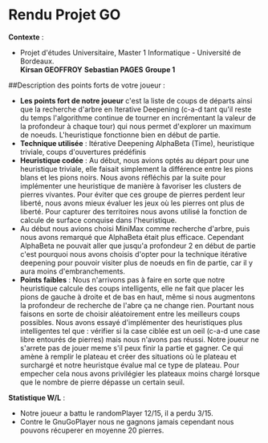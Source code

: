 # Rendu Projet GO 

**Contexte** : 
- Projet d'études Universitaire, Master 1 Informatique - Université de Bordeaux.  
 **Kirsan GEOFFROY**
 **Sebastian PAGES**
 **Groupe 1** 

##Description des points forts de votre joueur :
- **Les points fort de notre joueur** c'est la liste de coups de départs ainsi que la recherche d'arbre en Iterative Deepening (c-a-d tant qu'il reste du temps l'algorithme continue de tourner en incrémentant la valeur de la profondeur à chaque tour) qui nous permet d'explorer un maximum de noeuds. L'heuristique fonctionne bien en début de partie.
- **Technique utilisée** : Itérative Deepening AlphaBeta (Time), heuristique triviale, coups d'ouvertures prédéfinis 
- **Heuristique codée** :  Au début, nous avions optés au départ pour une heuristique triviale, elle faisait simplement la différence entre les pions blans et les pions noirs. Nous avons réfléchis par la suite pour implémenter une heuristique de manière à favoriser les clusters de pierres vivantes. Pour éviter que ces groupe de pierres perdent leur liberté, nous avons mieux évaluer les jeux où les pierres ont plus de liberté. Pour capturer des territoires nous avons utilisé la fonction de calcule de surface conquise dans l'heuristique.
- Au début nous avions choisi MiniMax comme recherche d'arbre, puis nous avons remarqué que AlphaBeta était plus efficace. Cependant AlphaBeta ne pouvait aller que jusqu'a profondeur 2 en début de partie c'est pourquoi nous avons choisis d'opter pour la technique itérative deepening pour pouvoir visiter plus de noeuds en fin de partie, car il y aura moins d'embranchements. 
- **Points faibles** : Nous n'arrivons pas à faire en sorte que notre heuristique calcule des coups intelligents, elle ne fait que placer les pions de gauche à droite et de bas en haut, même si nous augmentons la profondeur de recherche de l'abre ça ne change rien. Pourtant nous faisons en sorte de choisir aléatoirement entre les meilleurs coups possibles. Nous avons essayé d'implémenter des heuristiques plus intelligentes tel que : vérifier si la case ciblée est un oeil (c-a-d une case libre entourés de pierres) mais nous n'avons pas réussi. 
Notre joueur ne s'arrete pas de jouer meme s'il peux finir la partie et gagner. Ce qui amène à remplir le plateau et créer des situations où le plateau et surchargé et notre heuristque évalue mal ce type de plateau. Pour empecher cela nous avons privilégier les plateaux moins chargé lorsque que le nombre de pierre dépasse un certain seuil.

**Statistique W/L** : 
- Notre joueur a battu le randomPlayer 12/15, il a perdu 3/15.
- Contre le GnuGoPlayer nous ne gagnons jamais cependant nous pouvons récuperer en moyenne 20 pierres. 
